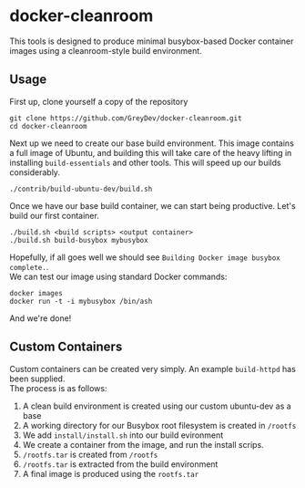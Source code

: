 docker-cleanroom
================

This tools is designed to produce minimal busybox-based Docker container images using a cleanroom-style build environment.

Usage
---
First up, clone yourself a copy of the repository

```
git clone https://github.com/GreyDev/docker-cleanroom.git
cd docker-cleanroom
```

Next up we need to create our base build environment. This image contains a full image of Ubuntu, and building this will take care of the heavy lifting in installing `build-essentials` and other tools. This will speed up our builds considerably.

```
./contrib/build-ubuntu-dev/build.sh
```

Once we have our base build container, we can start being productive. Let's build our first container.

```
./build.sh <build scripts> <output container>
./build.sh build-busybox mybusybox
```

Hopefully, if all goes well we should see `Building Docker image busybox complete.`.  
We can test our image using standard Docker commands:

```
docker images
docker run -t -i mybusybox /bin/ash
```

And we're done!

Custom Containers
---

Custom containers can be created very simply. An example `build-httpd` has been supplied.  
The process is as follows:

1. A clean build environment is created using our custom ubuntu-dev as a base
2. A working directory for our Busybox root filesystem is created in `/rootfs`
3. We add `install/install.sh` into our build evironment
4. We create a container from the image, and run the install scrips.
5. `/rootfs.tar` is created from `/rootfs`
6. `/rootfs.tar` is extracted from the build environment
7. A final image is produced using the `rootfs.tar`
